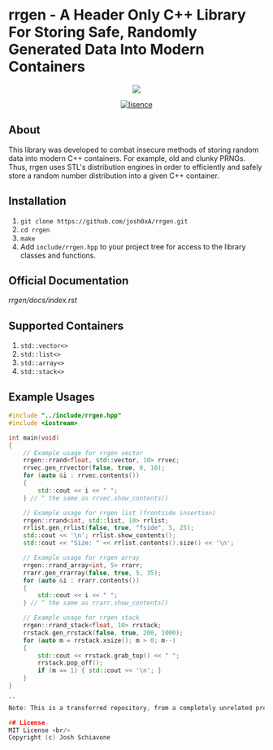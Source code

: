 # rrgen - A Header Only C++ Library For Storing Safe, Randomly Generated Data Into Modern Containers 
<p align="center">
    <img src="https://raw.githubusercontent.com/josh0xA/rrgen/master/docs/rrgen_logo.png"/></a>
</p>
<p align="center">
    <a href="https://lbesson.mit-license.org/" target="_blank"><img src="https://img.shields.io/badge/License-MIT-blue.svg" alt="lisence" /></a>
</p>

## About
This library was developed to combat insecure methods of storing random data into modern C++ containers. For example, old and clunky PRNGs. Thus, rrgen uses STL's distribution engines in order to efficiently and safely store a random number distribution into a given C++ container. 

## Installation
1) ``git clone https://github.com/josh0xA/rrgen.git`` <br/>
2) ``cd rrgen``<br/>
3) ``make``<br/>
4) Add ``include/rrgen.hpp`` to your project tree for access to the library classes and functions.<br/>

## Official Documentation
*rrgen/docs/index.rst*

## Supported Containers
1) ``std::vector<>``<br/>
2) ``std::list<>``<br/>
3) ``std::array<>``<br/>
4) ``std::stack<>``<br/>

## Example Usages
```cpp
#include "../include/rrgen.hpp"
#include <iostream>

int main(void)
{
    // Example usage for rrgen vector
    rrgen::rrand<float, std::vector, 10> rrvec;
    rrvec.gen_rrvector(false, true, 0, 10);
    for (auto &i : rrvec.contents())
    {
        std::cout << i << " ";
    } // ^ the same as rrvec.show_contents()

    // Example usage for rrgen list (frontside insertion)
    rrgen::rrand<int, std::list, 10> rrlist;
    rrlist.gen_rrlist(false, true, "fside", 5, 25);
    std::cout << '\n'; rrlist.show_contents();
    std::cout << "Size: " << rrlist.contents().size() << '\n';

    // Example usage for rrgen array
    rrgen::rrand_array<int, 5> rrarr;
    rrarr.gen_rrarray(false, true, 5, 35);
    for (auto &i : rrarr.contents())
    {
        std::cout << i << " ";
    } // ^ the same as rrarr.show_contents()

    // Example usage for rrgen stack 
    rrgen::rrand_stack<float, 10> rrstack;
    rrstack.gen_rrstack(false, true, 200, 1000);
    for (auto m = rrstack.xsize(); m > 0; m--)
    {
        std::cout << rrstack.grab_top() << " ";
        rrstack.pop_off();
        if (m == 1) { std::cout << '\n'; }
    } 
}

``
Note: This is a transferred repository, from a completely unrelated project. 

## License 
MIT License <br/>
Copyright (c) Josh Schiavone 
